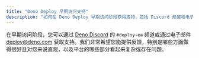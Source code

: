 ```yaml
---
title: "Deno Deploy 早期访问支持"
description: "如何在 Deno Deploy 早期访问阶段获得支持，包括 Discord 频道和电子邮件联系信息。"
---
```


在早期访问阶段，您可以通过 [Deno Discord](https://discord.gg/deno) 的 `#deploy-ea` 频道或通过电子邮件 [deploy@deno.com](mailto:deploy@deno.com) 获取支持。我们非常希望您能提供反馈，特别是哪些方面做得很好且对您来说直观，以及平台的哪些部分看起来复杂或存在问题。